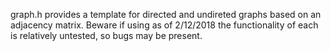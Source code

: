 graph.h provides a template for directed and undireted graphs based on an adjacency matrix.
Beware if using as of 2/12/2018 the functionality of each is relatively untested, so bugs may be present.

